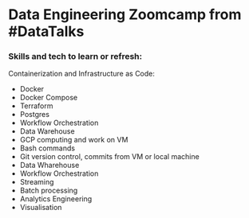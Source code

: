 # Data Engineering Zoomcamp from #DataTalks

### Skills and tech to learn or refresh:  
  
Containerization and Infrastructure as Code:  
- Docker 
- Docker Compose 
- Terraform  
- Postgres 
- Workflow Orchestration
- Data Warehouse 
- GCP computing and work on VM
- Bash commands  
- Git version control, commits from VM or local machine  
- Data Wharehouse  
- Workflow Orchestration  
- Streaming  
- Batch processing  
- Analytics Engineering  
- Visualisation  




